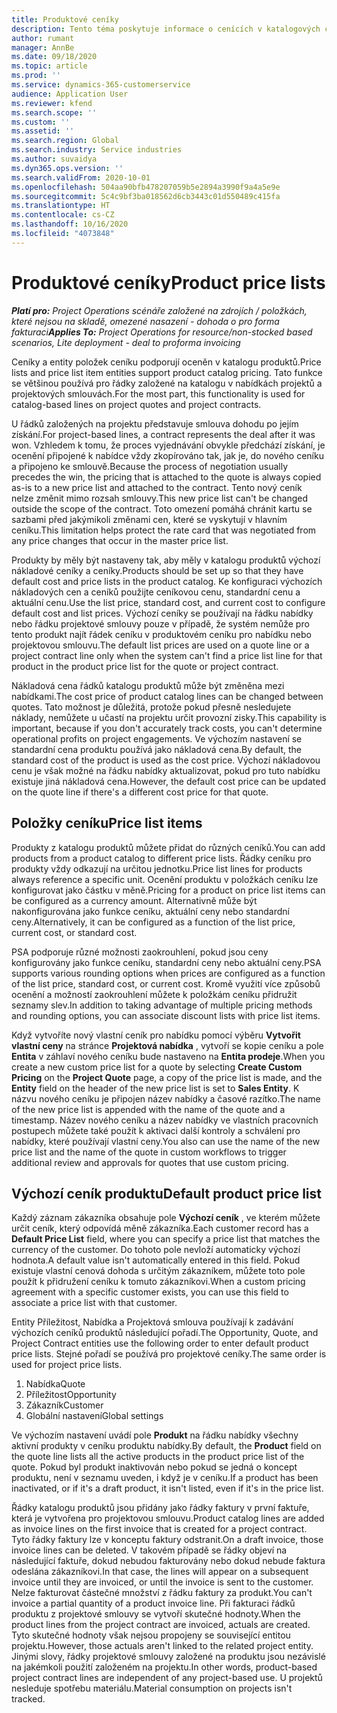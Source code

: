 ```yaml
---
title: Produktové ceníky
description: Tento téma poskytuje informace o cenících v katalogových cenách používaných pro projektové nabídky a smlouvy.
author: rumant
manager: AnnBe
ms.date: 09/18/2020
ms.topic: article
ms.prod: ''
ms.service: dynamics-365-customerservice
audience: Application User
ms.reviewer: kfend
ms.search.scope: ''
ms.custom: ''
ms.assetid: ''
ms.search.region: Global
ms.search.industry: Service industries
ms.author: suvaidya
ms.dyn365.ops.version: ''
ms.search.validFrom: 2020-10-01
ms.openlocfilehash: 504aa90bfb478207059b5e2894a3990f9a4a5e9e
ms.sourcegitcommit: 5c4c9bf3ba018562d6cb3443c01d550489c415fa
ms.translationtype: HT
ms.contentlocale: cs-CZ
ms.lasthandoff: 10/16/2020
ms.locfileid: "4073848"
---
```

# <a name="product-price-lists"></a><span data-ttu-id="c1597-103">Produktové ceníky</span><span class="sxs-lookup"><span data-stu-id="c1597-103">Product price lists</span></span>

<span data-ttu-id="c1597-104">_**Platí pro:** Project Operations scénáře založené na zdrojích / položkách, které nejsou na skladě, omezené nasazení - dohoda o pro forma fakturaci_</span><span class="sxs-lookup"><span data-stu-id="c1597-104">_**Applies To:** Project Operations for resource/non-stocked based scenarios, Lite deployment - deal to proforma invoicing_</span></span>

<span data-ttu-id="c1597-105">Ceníky a entity položek ceníku podporují oceněn v katalogu produktů.</span><span class="sxs-lookup"><span data-stu-id="c1597-105">Price lists and price list item entities support product catalog pricing.</span></span> <span data-ttu-id="c1597-106">Tato funkce se většinou používá pro řádky založené na katalogu v nabídkách projektů a projektových smlouvách.</span><span class="sxs-lookup"><span data-stu-id="c1597-106">For the most part, this functionality is used for catalog-based lines on project quotes and project contracts.</span></span>

<span data-ttu-id="c1597-107">U řádků založených na projektu představuje smlouva dohodu po jejím získání.</span><span class="sxs-lookup"><span data-stu-id="c1597-107">For project-based lines, a contract represents the deal after it was won.</span></span> <span data-ttu-id="c1597-108">Vzhledem k tomu, že proces vyjednávání obvykle předchází získání, je ocenění připojené k nabídce vždy zkopírováno tak, jak je, do nového ceníku a připojeno ke smlouvě.</span><span class="sxs-lookup"><span data-stu-id="c1597-108">Because the process of negotiation usually precedes the win, the pricing that is attached to the quote is always copied as-is to a new price list and attached to the contract.</span></span> <span data-ttu-id="c1597-109">Tento nový ceník nelze změnit mimo rozsah smlouvy.</span><span class="sxs-lookup"><span data-stu-id="c1597-109">This new price list can't be changed outside the scope of the contract.</span></span> <span data-ttu-id="c1597-110">Toto omezení pomáhá chránit kartu se sazbami před jakýmikoli změnami cen, které se vyskytují v hlavním ceníku.</span><span class="sxs-lookup"><span data-stu-id="c1597-110">This limitation helps protect the rate card that was negotiated from any price changes that occur in the master price list.</span></span>

<span data-ttu-id="c1597-111">Produkty by měly být nastaveny tak, aby měly v katalogu produktů výchozí nákladové ceníky a ceníky.</span><span class="sxs-lookup"><span data-stu-id="c1597-111">Products should be set up so that they have default cost and price lists in the product catalog.</span></span> <span data-ttu-id="c1597-112">Ke konfiguraci výchozích nákladových cen a ceníků použijte ceníkovou cenu, standardní cenu a aktuální cenu.</span><span class="sxs-lookup"><span data-stu-id="c1597-112">Use the list price, standard cost, and current cost to configure default cost and list prices.</span></span> <span data-ttu-id="c1597-113">Výchozí ceníky se používají na řádku nabídky nebo řádku projektové smlouvy pouze v případě, že systém nemůže pro tento produkt najít řádek ceníku v produktovém ceníku pro nabídku nebo projektovou smlouvu.</span><span class="sxs-lookup"><span data-stu-id="c1597-113">The default list prices are used on a quote line or a project contract line only when the system can't find a price list line for that product in the product price list for the quote or project contract.</span></span>

<span data-ttu-id="c1597-114">Nákladová cena řádků katalogu produktů může být změněna mezi nabídkami.</span><span class="sxs-lookup"><span data-stu-id="c1597-114">The cost price of product catalog lines can be changed between quotes.</span></span> <span data-ttu-id="c1597-115">Tato možnost je důležitá, protože pokud přesně nesledujete náklady, nemůžete u učastí na projektu určit provozní zisky.</span><span class="sxs-lookup"><span data-stu-id="c1597-115">This capability is important, because if you don't accurately track costs, you can't determine operational profits on project engagements.</span></span> <span data-ttu-id="c1597-116">Ve výchozím nastavení se standardní cena produktu používá jako nákladová cena.</span><span class="sxs-lookup"><span data-stu-id="c1597-116">By default, the standard cost of the product is used as the cost price.</span></span> <span data-ttu-id="c1597-117">Výchozí nákladovou cenu je však možné na řádku nabídky aktualizovat, pokud pro tuto nabídku existuje jiná nákladová cena.</span><span class="sxs-lookup"><span data-stu-id="c1597-117">However, the default cost price can be updated on the quote line if there's a different cost price for that quote.</span></span>

## <a name="price-list-items"></a><span data-ttu-id="c1597-118">Položky ceníku</span><span class="sxs-lookup"><span data-stu-id="c1597-118">Price list items</span></span>

<span data-ttu-id="c1597-119">Produkty z katalogu produktů můžete přidat do různých ceníků.</span><span class="sxs-lookup"><span data-stu-id="c1597-119">You can add products from a product catalog to different price lists.</span></span> <span data-ttu-id="c1597-120">Řádky ceníku pro produkty vždy odkazují na určitou jednotku.</span><span class="sxs-lookup"><span data-stu-id="c1597-120">Price list lines for products always reference a specific unit.</span></span> <span data-ttu-id="c1597-121">Ocenění produktu v položkách ceníku lze konfigurovat jako částku v měně.</span><span class="sxs-lookup"><span data-stu-id="c1597-121">Pricing for a product on price list items can be configured as a currency amount.</span></span> <span data-ttu-id="c1597-122">Alternativně může být nakonfigurována jako funkce ceníku, aktuální ceny nebo standardní ceny.</span><span class="sxs-lookup"><span data-stu-id="c1597-122">Alternatively, it can be configured as a function of the list price, current cost, or standard cost.</span></span>

<span data-ttu-id="c1597-123">PSA podporuje různé možnosti zaokrouhlení, pokud jsou ceny konfigurovány jako funkce ceníku, standardní ceny nebo aktuální ceny.</span><span class="sxs-lookup"><span data-stu-id="c1597-123">PSA supports various rounding options when prices are configured as a function of the list price, standard cost, or current cost.</span></span> <span data-ttu-id="c1597-124">Kromě využití více způsobů ocenění a možností zaokrouhlení můžete k položkám ceníku přidružit seznamy slev.</span><span class="sxs-lookup"><span data-stu-id="c1597-124">In addition to taking advantage of multiple pricing methods and rounding options, you can associate discount lists with price list items.</span></span> 

<span data-ttu-id="c1597-125">Když vytvoříte nový vlastní ceník pro nabídku pomocí výběru **Vytvořit vlastní ceny** na stránce **Projektová nabídka** , vytvoří se kopie ceníku a pole **Entita** v záhlaví nového ceníku bude nastaveno na **Entita prodeje**.</span><span class="sxs-lookup"><span data-stu-id="c1597-125">When you create a new custom price list for a quote by selecting **Create Custom Pricing** on the **Project Quote** page, a copy of the price list is made, and the **Entity** field on the header of the new price list is set to **Sales Entity**.</span></span> <span data-ttu-id="c1597-126">K názvu nového ceníku je připojen název nabídky a časové razítko.</span><span class="sxs-lookup"><span data-stu-id="c1597-126">The name of the new price list is appended with the name of the quote and a timestamp.</span></span> <span data-ttu-id="c1597-127">Název nového ceníku a název nabídky ve vlastních pracovních postupech můžete také použít k aktivaci další kontroly a schválení pro nabídky, které používají vlastní ceny.</span><span class="sxs-lookup"><span data-stu-id="c1597-127">You also can use the name of the new price list and the name of the quote in custom workflows to trigger additional review and approvals for quotes that use custom pricing.</span></span>

 
## <a name="default-product-price-list"></a><span data-ttu-id="c1597-128">Výchozí ceník produktu</span><span class="sxs-lookup"><span data-stu-id="c1597-128">Default product price list</span></span>
<span data-ttu-id="c1597-129">Každý záznam zákazníka obsahuje pole **Výchozí ceník** , ve kterém můžete určit ceník, který odpovídá měně zákazníka.</span><span class="sxs-lookup"><span data-stu-id="c1597-129">Each customer record has a **Default Price List** field, where you can specify a price list that matches the currency of the customer.</span></span> <span data-ttu-id="c1597-130">Do tohoto pole nevloží automaticky výchozí hodnota.</span><span class="sxs-lookup"><span data-stu-id="c1597-130">A default value isn't automatically entered in this field.</span></span> <span data-ttu-id="c1597-131">Pokud existuje vlastní cenová dohoda s určitým zákazníkem, můžete toto pole použít k přidružení ceníku k tomuto zákazníkovi.</span><span class="sxs-lookup"><span data-stu-id="c1597-131">When a custom pricing agreement with a specific customer exists, you can use this field to associate a price list with that customer.</span></span>

<span data-ttu-id="c1597-132">Entity Příležitost, Nabídka a Projektová smlouva používají k zadávání výchozích ceníků produktů následující pořadí.</span><span class="sxs-lookup"><span data-stu-id="c1597-132">The Opportunity, Quote, and Project Contract entities use the following order to enter default product price lists.</span></span> <span data-ttu-id="c1597-133">Stejné pořadí se používá pro projektové ceníky.</span><span class="sxs-lookup"><span data-stu-id="c1597-133">The same order is used for project price lists.</span></span>

1.  <span data-ttu-id="c1597-134">Nabídka</span><span class="sxs-lookup"><span data-stu-id="c1597-134">Quote</span></span>
2.  <span data-ttu-id="c1597-135">Příležitost</span><span class="sxs-lookup"><span data-stu-id="c1597-135">Opportunity</span></span>
3.  <span data-ttu-id="c1597-136">Zákazník</span><span class="sxs-lookup"><span data-stu-id="c1597-136">Customer</span></span>
4.  <span data-ttu-id="c1597-137">Globální nastavení</span><span class="sxs-lookup"><span data-stu-id="c1597-137">Global settings</span></span> 

<span data-ttu-id="c1597-138">Ve výchozím nastavení uvádí pole **Produkt** na řádku nabídky všechny aktivní produkty v ceníku produktu nabídky.</span><span class="sxs-lookup"><span data-stu-id="c1597-138">By default, the **Product** field on the quote line lists all the active products in the product price list of the quote.</span></span> <span data-ttu-id="c1597-139">Pokud byl produkt inaktivován nebo pokud se jedná o koncept produktu, není v seznamu uveden, i když je v ceníku.</span><span class="sxs-lookup"><span data-stu-id="c1597-139">If a product has been inactivated, or if it's a draft product, it isn't listed, even if it's in the price list.</span></span> 

<span data-ttu-id="c1597-140">Řádky katalogu produktů jsou přidány jako řádky faktury v první faktuře, která je vytvořena pro projektovou smlouvu.</span><span class="sxs-lookup"><span data-stu-id="c1597-140">Product catalog lines are added as invoice lines on the first invoice that is created for a project contract.</span></span> <span data-ttu-id="c1597-141">Tyto řádky faktury lze v konceptu faktury odstranit.</span><span class="sxs-lookup"><span data-stu-id="c1597-141">On a draft invoice, those invoice lines can be deleted.</span></span> <span data-ttu-id="c1597-142">V takovém případě se řádky objeví na následující faktuře, dokud nebudou fakturovány nebo dokud nebude faktura odeslána zákazníkovi.</span><span class="sxs-lookup"><span data-stu-id="c1597-142">In that case, the lines will appear on a subsequent invoice until they are invoiced, or until the invoice is sent to the customer.</span></span> <span data-ttu-id="c1597-143">Nelze fakturovat částečné množství z řádku faktury za produkt.</span><span class="sxs-lookup"><span data-stu-id="c1597-143">You can't invoice a partial quantity of a product invoice line.</span></span> <span data-ttu-id="c1597-144">Při fakturaci řádků produktu z projektové smlouvy se vytvoří skutečné hodnoty.</span><span class="sxs-lookup"><span data-stu-id="c1597-144">When the product lines from the project contract are invoiced, actuals are created.</span></span> <span data-ttu-id="c1597-145">Tyto skutečné hodnoty však nejsou propojeny se související entitou projektu.</span><span class="sxs-lookup"><span data-stu-id="c1597-145">However, those actuals aren't linked to the related project entity.</span></span> <span data-ttu-id="c1597-146">Jinými slovy, řádky projektové smlouvy založené na produktu jsou nezávislé na jakémkoli použití založeném na projektu.</span><span class="sxs-lookup"><span data-stu-id="c1597-146">In other words, product-based project contract lines are independent of any project-based use.</span></span> <span data-ttu-id="c1597-147">U projektů nesleduje spotřebu materiálu.</span><span class="sxs-lookup"><span data-stu-id="c1597-147">Material consumption on projects isn't tracked.</span></span>

